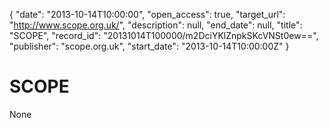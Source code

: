 {
  "date": "2013-10-14T10:00:00", 
  "open_access": true, 
  "target_url": "http://www.scope.org.uk/", 
  "description": null, 
  "end_date": null, 
  "title": "SCOPE", 
  "record_id": "20131014T100000/m2DciYKlZnpkSKcVNSt0ew==", 
  "publisher": "scope.org.uk", 
  "start_date": "2013-10-14T10:00:00Z"
}

# SCOPE

None
